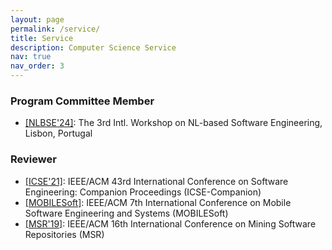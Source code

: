 ```yaml
---
layout: page
permalink: /service/
title: Service
description: Computer Science Service
nav: true
nav_order: 3
---
```


### Program Committee Member
- [[NLBSE'24]](https://nlbse2024.github.io/): The 3rd Intl. Workshop on NL-based Software Engineering, Lisbon, Portugal

### Reviewer
- [[ICSE'21]](https://doi.ieeecomputersociety.org/10.1109/ICSE-Companion52605.2021.00008): IEEE/ACM 43rd International Conference on Software Engineering: Companion Proceedings (ICSE-Companion)
- [[MOBILESoft]](https://ieeexplore.ieee.org/abstract/document/10187603): IEEE/ACM 7th International Conference on Mobile Software Engineering and Systems (MOBILESoft)
- [[MSR'19]](https://ieeexplore.ieee.org/abstract/document/8816769): IEEE/ACM 16th International Conference on Mining Software Repositories (MSR)